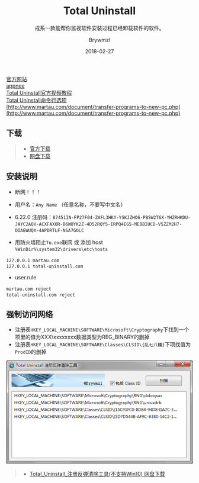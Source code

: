 ﻿---
layout:     post
title:      Total Uninstall
subtitle:   戒系一款能帮你监视软件安装过程已经卸载软件的软件。
date:       2018-02-27
author:     Brywmzl
header-img: img/Total_Uninstall/bg.jpg
catalog: true
tags:
    - Total Uninstall
---

[官方网站](https://martau.com)  
[appnee](http://appnee.com/total-Uninstall)  
[Total Uninstall官方视频教程](http://www.martau.com/uninstaller-video-tutorials.php)  
[Total Uninstall命令行选项](http://www.martau.com/document/total-uninstall-command-line.php)  
[http://www.martau.com/document/transfer-programs-to-new-pc.php](http://www.martau.com/document/transfer-programs-to-new-pc.php)

## 下载
>- [官方下载](https://www.martau.com/uninstaller-download.php)
>- [网盘下载](https://pan.baidu.com/s/1jJBMB22)

## 安装说明
* 断网！！！
* 用户名：`Any Name` （任意名称，不要写中文名）
* 6.22.0 注册码：`87451IN-FP27F04-ZAFL3HKY-YSKJZHO6-PBSW2T6X-YHZRHKDU-JAYC2AQV-ACXFAXOR-B6WOYK2Z-4D52RQY5-IRPQ4EG5-MEBBIUCD-V5ZZM2H7-OIAEWUQX-4APDRTLF-NSA7GOLC`

* 用防火墙阻止`Tu.exe`联网 或 添加 host `%WinDir%\system32\drivers\etc\hosts`
```
127.0.0.1 martau.com
127.0.0.1 total-uninstall.com
```
* user.rule
```
martau.com reject
total-uninstall.com reject
```

## 强制访问网络
* 注册表`HKEY_LOCAL_MACHINE\SOFTWARE\Microsoft\Cryptography`下找到一个项里的值为XXX\\xxxxxxxx数据类型为REG_BINARY的删掉
* 注册表`HKEY_LOCAL_MACHINE\SOFTWARE\Classes\CLSID\{乱七八糟}`下项找值为`ProdID`的删掉

![](https://github.com/Brywmzl/Brywmzl.github.io/raw/master/img/Total_Uninstall/3.png)  
>- [Total_Uninstall_注册反弹清除工具(不支持Win10) 网盘下载](http://pan.ccav1.me/lanzou.php?type=down&url=https://pan.lanzou.com/i0kdgqf)  